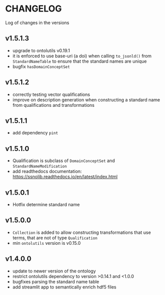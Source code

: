 # CHANGELOG

Log of changes in the versions

## v1.5.1.3

- upgrade to ontolutils v0.19.1
- it is enforced to use base-uri (a doi) when calling `to_jsonld()` from `StandardNameTable` to ensure that the standard
  names
  are unique
- bugfix `hasDomainConceptSet`

## v1.5.1.2

- correctly testing vector qualifications
- improve on description generation when constructing a standard name from qualifications and transformations

## v1.5.1.1

- add dependency `pint`

## v1.5.1.0

- Qualification is subclass of `DomainConceptSet` and `StandardNameModification`
- add readthedocs documentation: https://ssnolib.readthedocs.io/en/latest/index.html

## v1.5.0.1

- Hotfix determine standard name

## v1.5.0.0

- `Collection` is added to allow constructing transformations that use terms, that are not of type `Qualification`
- min `ontolutils` version is v0.15.0

## v1.4.0.0

- update to newer version of the ontology
- restrict ontolutils dependency to version >0.14.1 and <1.0.0
- bugfixes parsing the standard name table
- add streamlit app to semantically enrich hdf5 files